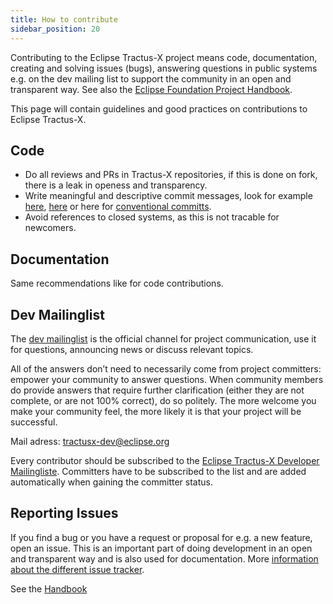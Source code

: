 ```yaml
---
title: How to contribute
sidebar_position: 20
---
```


 Contributing to the Eclipse Tractus-X project means code, documentation, creating and solving issues (bugs), answering questions in public systems e.g. on the dev mailing list to support the community in an open and transparent way. See also the [Eclipse Foundation Project Handbook](https://www.eclipse.org/projects/handbook/#contributing).

This page will contain guidelines and good practices on contributions to Eclipse Tractus-X.

## Code

- Do all reviews and PRs in Tractus-X repositories, if this is done on fork, there is a leak in openess and transparency.
- Write meaningful and descriptive commit messages, look for example [here](https://cbea.ms/git-commit/), [here](https://medium.com/better-programming/your-git-commit-history-should-read-like-a-history-book-heres-how-7f44d5df1801) or here for [conventional committs](https://www.conventionalcommits.org/en/v1.0.0/).
- Avoid references to closed systems, as this is not tracable for newcomers.

## Documentation

Same recommendations like for code contributions.

## Dev Mailinglist

The [dev mailinglist]((https://www.eclipse.org/projects/handbook/#resources-dev-list)) is the official channel for project communication, use it for questions, announcing news or discuss relevant topics.

All of the answers don’t need to necessarily come from project committers: empower your community to answer questions. When community members do provide answers that require further clarification (either they are not complete, or are not 100% correct), do so politely.
The more welcome you make your community feel, the more likely it is that your project will be successful.

Mail adress: <tractusx-dev@eclipse.org>

Every contributor should be subscribed to the [Eclipse Tractus-X Developer Mailingliste](https://accounts.eclipse.org/mailing-list/tractusx-dev). Committers have to be subscribed to the list and are added automatically when gaining the committer status.

## Reporting Issues

If you find a bug or you have a request or proposal for e.g. a new feature, open an issue. This is an important part of doing development in an open and transparent way and is also used for documentation. More [information about the different issue tracker](/docs/oss/issues).

See the [Handbook](https://www.eclipse.org/projects/handbook/#community-issues)
